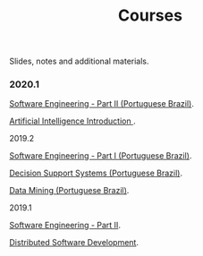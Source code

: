 ﻿---
layout: page      
title: Courses
comments: no   
permalink: /courses/   
---   

Slides, notes and additional materials.

### 2020.1

<html>
 <head>
      <meta name="description" content="Courses">
      <meta name="keywords" content="courses">
      <title> Professor Daricélio Soares Courses </title>
 </head>
 
 <body> 

<p> <a href="https://github.com/daricelio/daricelio.github.io/tree/master/courses/2020.1/SoftwareEngineering2/">Software Engineering - Part II (Portuguese Brazil)</a>. </p>
<p> <a href="https://github.com/daricelio/daricelio.github.io/tree/master/courses/2020.1/AI">Artificial Intelligence Introduction </a>. </p>

2019.2

<html>
 <head>
      <meta name="description" content="Courses">
      <meta name="keywords" content="courses">
      <title> Professor Daricélio Soares Courses </title>
 </head>
 
 <body> 


<p> <a href="https://github.com/daricelio/daricelio.github.io/tree/master/courses/2019.2/SoftwareEngineering1/">Software Engineering - Part I (Portuguese Brazil)</a>. </p>
<p> <a href="https://github.com/daricelio/daricelio.github.io/tree/master/courses/2019.2/DecisionSupportSystems/">Decision Support Systems (Portuguese Brazil)</a>. </p>
<p> <a href="https://github.com/daricelio/daricelio.github.io/tree/master/courses/2019.2/DataMining/">Data Mining (Portuguese Brazil)</a>. </p>


2019.1

<html>
 <head>
      <meta name="description" content="Courses">
      <meta name="keywords" content="courses">
      <title> Professor Daricélio Soares Courses </title>
 </head>
 
 <body> 


<p> <a href="https://github.com/daricelio/daricelio.github.io/tree/master/courses/2019.1/SoftwareEngineering2/">Software Engineering - Part II</a>. </p>
<p> <a href="https://github.com/daricelio/daricelio.github.io/tree/master/courses/2019.1/DDS">Distributed Software Development</a>. </p>


